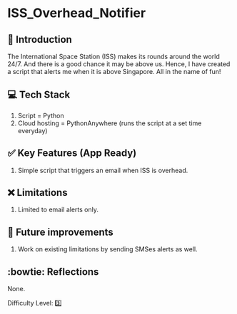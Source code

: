 # ISS_Overhead_Notifier

## :book: Introduction
The International Space Station (ISS) makes its rounds around the world 24/7. And there is a good chance it may be above us. Hence, I have created a script that alerts me when it is above Singapore. All in the name of fun!


## :computer: Tech Stack
1. Script = Python
2. Cloud hosting = PythonAnywhere (runs the script at a set time everyday)


## :white_check_mark: Key Features (App Ready)

1. Simple script that triggers an email when ISS is overhead.

  
## :x: Limitations

1. Limited to email alerts only.

## :runner: Future improvements

1. Work on existing limitations by sending SMSes alerts as well.


## :bowtie: Reflections

None.

Difficulty Level: 3️⃣
